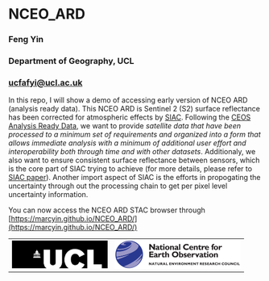 # NCEO_ARD

### Feng Yin
### Department of Geography, UCL
### ucfafyi@ucl.ac.uk

In this repo, I will show a demo of accessing early version of NCEO ARD (analysis ready data). This NCEO ARD is Sentinel 2 (S2) surface reflectance has been corrected for atmospheric effects by [SIAC](https://eartharxiv.org/ps957/). Following the [CEOS Analysis Ready Data](http://ceos.org/ard/), we want to provide *satellite data that have been processed to a minimum set of requirements and organized into a form that allows immediate analysis with a minimum of additional user effort and interoperability both through time and with other datasets*. Additionaly, we also want to ensure consistent surface reflectance between sensors, which is the core part of SIAC trying to achieve (for more details, please refer to [SIAC paper](https://eartharxiv.org/ps957/)). Another import aspect of SIAC is the efforts in propogating the uncertainty through out the processing chain to get per pixel level uncertainty information.

You can now access the NCEO ARD STAC browser through [https://marcyin.github.io/NCEO_ARD/](https://marcyin.github.io/NCEO_ARD/)


<table><tr>
<td> <img src="./images/UCL_logo.jpg"  width=190px> </td>
<td> <img src="./images/NCEO_logo.jpg" width=250px> </td>
</tr></table>
